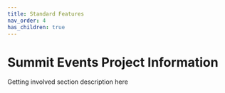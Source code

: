 ```yaml
---
title: Standard Features
nav_order: 4
has_children: true
---
```


# Summit Events Project Information

Getting involved section description here